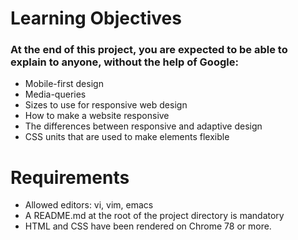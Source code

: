 # Learning Objectives
### At the end of this project, you are expected to be able to explain to anyone, without the help of Google:

- Mobile-first design
- Media-queries
- Sizes to use for responsive web design
- How to make a website responsive
- The differences between responsive and adaptive design
- CSS units that are used to make elements flexible

# Requirements

- Allowed editors: vi, vim, emacs
- A README.md at the root of the project directory is mandatory
- HTML and CSS have been rendered on Chrome 78 or more.
